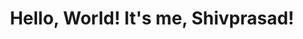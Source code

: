 <html> 
  <head> 
    <title> Hello, World!</title>
  </head>  
  <body> 
    <h1 align="center"> Hello, World! It's me, Shivprasad! </h1>
      </body> 
      </html> 
      
